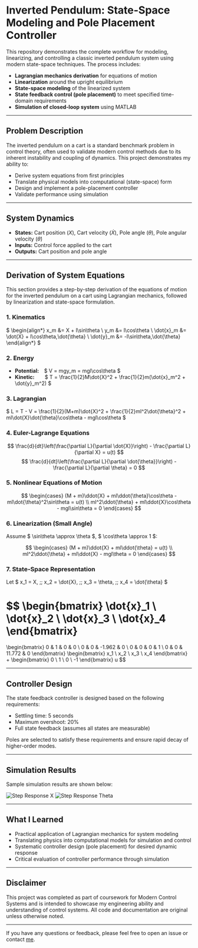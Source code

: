 # Inverted Pendulum: State-Space Modeling and Pole Placement Controller

This repository demonstrates the complete workflow for modeling, linearizing, and controlling a classic inverted pendulum system using modern state-space techniques. The process includes:

- **Lagrangian mechanics derivation** for equations of motion
- **Linearization** around the upright equilibrium
- **State-space modeling** of the linearized system
- **State feedback control (pole placement)** to meet specified time-domain requirements
- **Simulation of closed-loop system** using MATLAB

---

## Problem Description

The inverted pendulum on a cart is a standard benchmark problem in control theory, often used to validate modern control methods due to its inherent instability and coupling of dynamics. This project demonstrates my ability to:

- Derive system equations from first principles
- Translate physical models into computational (state-space) form
- Design and implement a pole-placement controller
- Validate performance using simulation

---

## System Dynamics

- **States:** Cart position ($X$), Cart velocity ($\dot{X}$), Pole angle ($\theta$), Pole angular velocity ($\dot{\theta}$)
- **Inputs:** Control force applied to the cart
- **Outputs:** Cart position and pole angle

---

## Derivation of System Equations

This section provides a step-by-step derivation of the equations of motion for the inverted pendulum on a cart using Lagrangian mechanics, followed by linearization and state-space formulation.

### 1. Kinematics

$
\begin{align*}
    x_m &= X + l\sin\theta \\
    y_m &= l\cos\theta \\
    \dot{x}_m &= \dot{X} + l\cos\theta\,\dot{\theta} \\
    \dot{y}_m &= -l\sin\theta\,\dot{\theta}
\end{align*}
$

### 2. Energy

- **Potential:** $ V = mgy_m = mgl\cos\theta $
- **Kinetic:**  $ T = \frac{1}{2}M\dot{X}^2 + \frac{1}{2}m(\dot{x}_m^2 + \dot{y}_m^2) $

### 3. Lagrangian

$
L = T - V = \frac{1}{2}(M+m)\dot{X}^2 + \frac{1}{2}ml^2\dot{\theta}^2 + ml\dot{X}\dot{\theta}\cos\theta - mgl\cos\theta
$

### 4. Euler-Lagrange Equations

$$
\frac{d}{dt}\left(\frac{\partial L}{\partial \dot{X}}\right) - \frac{\partial L}{\partial X} = u(t)
$$
$$
\frac{d}{dt}\left(\frac{\partial L}{\partial \dot{\theta}}\right) - \frac{\partial L}{\partial \theta} = 0
$$

### 5. Nonlinear Equations of Motion

$$
\begin{cases}
(M + m)\ddot{X} + ml\ddot{\theta}\cos\theta - ml\dot{\theta}^2\sin\theta = u(t) \\
ml^2\ddot{\theta} + ml\ddot{X}\cos\theta - mgl\sin\theta = 0
\end{cases}
$$

### 6. Linearization (Small Angle)

Assume $ \sin\theta \approx \theta $, $ \cos\theta \approx 1 $:

$$
\begin{cases}
(M + m)\ddot{X} + ml\ddot{\theta} = u(t) \\
ml^2\ddot{\theta} + ml\ddot{X} - mgl\theta = 0
\end{cases}
$$

### 7. State-Space Representation

Let $ x_1 = X, \;\; x_2 = \dot{X}, \;\; x_3 = \theta, \;\; x_4 = \dot{\theta} $

$$
\begin{bmatrix}
\dot{x}_1 \\ \dot{x}_2 \\ \dot{x}_3 \\ \dot{x}_4
\end{bmatrix}
=
\begin{bmatrix}
0 & 1 & 0 & 0 \\
0 & 0 & -1.962 & 0 \\
0 & 0 & 0 & 1 \\
0 & 0 & 11.772 & 0
\end{bmatrix}
\begin{bmatrix}
x_1 \\ x_2 \\ x_3 \\ x_4
\end{bmatrix}
+
\begin{bmatrix}
0 \\ 1 \\ 0 \\ -1
\end{bmatrix}
u
$$

---

## Controller Design

The state feedback controller is designed based on the following requirements:
- Settling time: 5 seconds
- Maximum overshoot: 20%
- Full state feedback (assumes all states are measurable)

Poles are selected to satisfy these requirements and ensure rapid decay of higher-order modes.

---

## Simulation Results

Sample simulation results are shown below:

![Step Response X](<img width="560" height="420" alt="x" src="https://github.com/user-attachments/assets/de52993b-170f-4407-8bce-05036a3a6451" />)
![Step Response Theta](<img width="560" height="420" alt="theta" src="https://github.com/user-attachments/assets/9b99c928-c43a-4239-a41c-b5168a3c23b0" />)

---

## What I Learned

- Practical application of Lagrangian mechanics for system modeling
- Translating physics into computational models for simulation and control
- Systematic controller design (pole placement) for desired dynamic response
- Critical evaluation of controller performance through simulation

---

## Disclaimer

This project was completed as part of coursework for Modern Control Systems and is intended to showcase my engineering ability and understanding of control systems. All code and documentation are original unless otherwise noted.

---

If you have any questions or feedback, please feel free to open an issue or contact [me](mailto:yutsewu0209@gmail.com).
